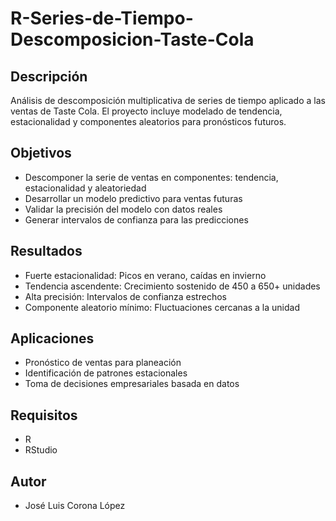 # R-Series-de-Tiempo-Descomposicion-Taste-Cola

## Descripción

Análisis de descomposición multiplicativa de series de tiempo aplicado a las ventas de Taste Cola. El proyecto incluye modelado de tendencia, estacionalidad y componentes aleatorios para pronósticos futuros.

## Objetivos

- Descomponer la serie de ventas en componentes: tendencia, estacionalidad y aleatoriedad
- Desarrollar un modelo predictivo para ventas futuras
- Validar la precisión del modelo con datos reales
- Generar intervalos de confianza para las predicciones

## Resultados

- Fuerte estacionalidad: Picos en verano, caídas en invierno
- Tendencia ascendente: Crecimiento sostenido de 450 a 650+ unidades
- Alta precisión: Intervalos de confianza estrechos
- Componente aleatorio mínimo: Fluctuaciones cercanas a la unidad

## Aplicaciones

- Pronóstico de ventas para planeación
- Identificación de patrones estacionales
- Toma de decisiones empresariales basada en datos

## Requisitos

- R
- RStudio

## Autor

- José Luis Corona López

